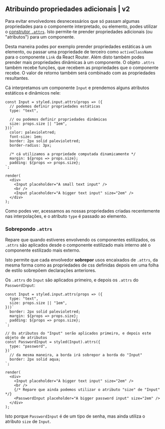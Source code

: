 ## Atribuindo propriedades adicionais | v2

Para evitar envolvedores desnecessários que só passam algumas propriedades para o componente interpretado, ou elemento, podes utilizar o [construtor `.attrs`](/docs/api#attrs). Isto permite-te prender propriedades adicionais (ou "atributos") para um componente.

Desta maneira podes por exemplo prender propriedades estáticas à um elemento, ou passar uma propriedade de terceiro como `activeClassName` para o componente `Link` da React Router. Além disto também podes prender mais propriedades dinâmicas à um componente. O objeto `.attrs` também recebe funções, que recebem as propriedades que o componente recebe. O valor de retorno também será combinado com as propriedades resultantes.

Cá interpretamos um componente `Input` e prendemos alguns atributos estáticos e dinâmicos nele:

```react
const Input = styled.input.attrs(props => ({
  // podemos definir propriedades estáticas
  type: "text",

  // ou podemos definir propriedades dinâmicas
  size: props.size || "1em",
}))`
  color: palevioletred;
  font-size: 1em;
  border: 2px solid palevioletred;
  border-radius: 3px;

  /* cá utilizamos a propriedade computada dinamicamente */
  margin: ${props => props.size};
  padding: ${props => props.size};
`;

render(
  <div>
    <Input placeholder="A small text input" />
    <br />
    <Input placeholder="A bigger text input" size="2em" />
  </div>
);
```

Como podes ver, acessamos as nossas propriedades criadas recentemente nas interpolações, e o atributo `type` é passado ao elemento.

### Sobrepondo `.attrs`

Repare que quando estiveres envolvendo os componentes estilizados, os `.attrs` são aplicados desde o componente estilizado mais interno até o componente estilizado mais externo.

Isto permite que cada envolvedor **sobrepor** usos encaixados de `.attrs`, da mesma forma como as propriedades de css definidas depois em uma folha de estilo sobrepõem declarações anteriores.

Os `.attrs` do `Input` são aplicados primeiro, e depois os `.attrs` do `PasswordInput`:

```react
const Input = styled.input.attrs(props => ({
  type: "text",
  size: props.size || "1em",
}))`
  border: 2px solid palevioletred;
  margin: ${props => props.size};
  padding: ${props => props.size};
`;

// Os atributos do "Input" serão aplicados primeiro, e depois este objeto de atributos
const PasswordInput = styled(Input).attrs({
  type: "password",
})`
  // da mesma maneira, a borda irá sobrepor a borda do "Input"
  border: 2px solid aqua;
`;

render(
  <div>
    <Input placeholder="A bigger text input" size="2em" />
    <br />
    {/* Repare que ainda podemos utilizar o atributo "size" de "Input" */}
    <PasswordInput placeholder="A bigger password input" size="2em" />
  </div>
);
```

Isto porque `PasswordInput` é de um tipo de senha, mas ainda utiliza o atributo `size` de `Input`.
